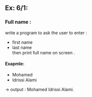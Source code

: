 ## Ex: 6/1:
### Full name : 
write a program to ask the user to enter :  
- first name
- last name    
then print full name on screen .

#### Exapmle:
* Mohamed
* Idrissi Alami

-> output : 
Mohamed Idrissi Alami.

